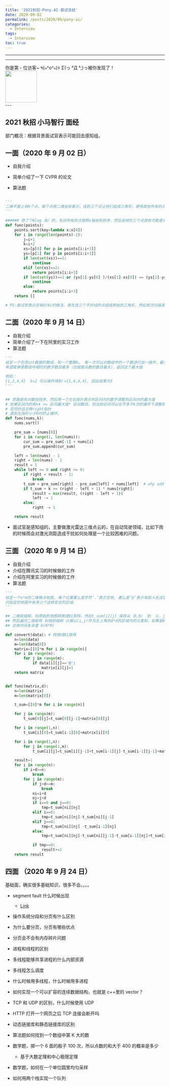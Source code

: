 ```yaml
---
title: '2021秋招-Pony.AI-面试总结'
date: 2020-09-02
permalink: /posts/2020/09/pony-ai/
categories:
  - Interview
tags:
  - Interview
toc: true
---
```


---

---

<div>
<div class="button01">
      <visited_a href="#" display:inline>你是第<span data-hk-page="current"> - </span>位访客~</visited_a>
      <visited_p class="top">٩(๑^o^๑)۶</visited_p>
      <visited_p class="bottom">Σ(っ °Д °;)っ被你发现了！</visited_p>
</div>
<img align="center" width="100" src="{{ site.url }}/images/static/take_me.gif" alt="" display:inline>
</div>
---

## 2021 秋招 小马智行 面经

部门概况：根据背景面试官表示可能回去感知组。

## 一面（2020 年 9 月 02 日）

- 自我介绍
- 简单介绍了一下 CVPR 的论文

- 算法题

```python

'''
二维平面上有N个点，每个点用二维坐标表示，找到三个点让他们组成三角形，使得其他所有的点都不在三角形内部，返回这样的三个点的坐标。
'''

###### 想了个Nlog（N）的，先对所有的点按照x轴坐标排序，然后连续的三个点就有可能是满足条件的点。但是需要判断一下多个点是否共线这种情况。
def func(points):
    points.sort(key=lambda x:x[0])
    for i in range(len(points)-2):
        j=i+1
        k=i+2
        xs=[p[0] for p in points[i:i+3]]
        ys=[p[1] for p in points[i:i+3]]
        if len(set(xs))==1:
            continue
        elif len(xs)==2:
            return points[i:i+3]
        if len(set(ys))==1 or (ys[1]-ys[0] )/(xs[1]-xs[0]) == (ys[2]-ys[0])/(xs[2]-xs[0]):
            continue
        else:
            return points[i:i+3]
    return []

# PS:面试官表示还有O(N)的做法，首先选三个不共线的点组成原始的三角形，然后依次扫描其他的点，如果他们是在三角形的外部则直接跳过，否则的话该点替换掉其中的一个点，最后所有的点都判断完毕之后得到的三角形上的三个点也满足题目要求。
```

## 二面（2020 年 9 月 14 日）

- 自我介绍
- 简单介绍了一下在阿里的实习工作
- 算法题

```python
'''
给定一个包含int数据的数组，和一个整数k。 每一次可以对数组中的一个数进行加一操作，最多可以做k次操作，k可以不用完。
希望能够使数组中相同的数字数目最多（也就是众数的数目最大），返回这个最大值

例如：
{1,2,4,4}  k=2 可以操作得到->{1,4,4,4}, 因此结果为3
'''


## 思路是先对数组排序，然后用一个左右指针表示的区间内的数字调整到区间内的最大值
# 如果区间内的和+k >= 区间最大值* 区间数目，则当前区间可以在不多于k次的操作下调整到相同的值，此时更新结果并，左移left指针
# 否则的话左移right指针
# 直到左指针小于0时终止循环。
def func(nums,k):
    nums.sort()

    pre_sum = [nums[0]]
    for i in range(1, len(nums)):
        cur_sum = pre_sum[-1] + nums[i]
        pre_sum.append(cur_sum)

    left = len(nums) - 1
    right = len(nums) - 1
    result = 1
    while left >= 0 and right >= 0:
        if right < result - 1:
            break
        t_sum = pre_sum[right] - pre_sum[left] + nums[left]  # why add nums[right]
        if t_sum + k >= (right - left + 1) * nums[right]:
            result = max(result, (right - left + 1))
            left -= 1
        else:
            right -= 1

    return result
```

- 面试官是感知组的，主要做激光雷达三维点云的，在自动驾驶领域，比如下雨的时候雨会对激光测距造成干扰如何处理是一个比较困难的问题。

## 三面 （2020 年 9 月 14 日）

- 自我介绍
- 介绍在腾讯实习的时候做的工作
- 介绍在阿里实习的时候做的工作
- 算法题

```python
'''
给定一个n*m的二维格点地图, 每个位置要么是字符’.’表示空地, 要么是’@’表示有敌人在这里. 规定给定一个d(1 <= d <= min(m, n)), 如果一个d*d的区域内没有任何敌人, 则认为这片区域是安全的.
问给定的地图中有多少个这样安全的区域.
'''

## 二维前缀和，将原始的地图转换成01矩阵，然后t_sum[i][j] 保存从（0,0） 到 （i，j）的矩形中所有元素的和
## 然后遍历二维矩阵 利用前缀和 计算以(i,j)作为左上角的d*d的区域内的元素和，如果是0，说明是安全区+1
## 总体时间复杂度 O(N*M)

def convert(data): # 转换成01矩阵
    n=len(data)
    m=len(data[0])
    matrix=[[0]*m for i in range(n)]
    for i in range(n):
        for j in range(m):
            if data[i][j]=='@':
                matrix[i][j]=1
    return matrix


def func(matrix,d):
    n=len(matrix)
    m=len(matrix[0])

    t_sum=[[0]*m for i in range(n)]

    for j in range(m):
        t_sum[0][j]=t_sum[0][j-1]+matrix[0][j]

    for i in range(1,n):
        t_sum[i][0]=t_sum[i-1][0]+matrix[i][0]

    for i in range(1,n):
        for j in range(1,m):
            t_sum[i][j]=t_sum[i][j-1]+t_sum[i-1][j]-t_sum[i-1][j-1]+matrix[i][j]

    result=1
    for i in range(n):
        if i+d>=n:
            break
        for j in range(m):
            if j+d>=m:
                break
            ni=i+d
            nj=j+d
            if i==0 and j==0:
               	tmp=t_sum[ni][nj]
            elif i==0:
                tmp=t_sum[ni][nj]-t_sum[ni][j-1]
            elif j==0:
                tmp=t_sum[ni][nj] -t_sum[i-1][nj]
            else:
            	tmp=t_sum[ni][nj]-t_sum[ni][j-1]-t_sum[i-1][nj]+t_sum[i-1][j-1]

            if tmp==0:
                result+=1
    return result
```

## 四面 （2020 年 9 月 24 日）

基础面，确实很多基础知识，很多不会。。。。

- segment fault 什么时候出现

  - [Link](https://blog.csdn.net/qq_22238021/article/details/79872978)

- 操作系统分段和分页有什么区别
- 为什么要分页，分页有哪些优点
- 分页会不会有内存碎片问题
- 进程和线程的区别
- 多线程能够共享进程的什么内部资源
- 多线程怎么调度
- 什么时候用多线程，什么时候用多进程
- 如何实现一个可以扩容的连续数据结构，也就是 c++里的 vector？
- TCP 和 UDP 的区别，什么时候使用 UDP
- HTTP 打开一个网页之后 TCP 连接会断开吗
- 动态链接库和静态链接库的区别
- 算法题如何找到一个数组中第 K 大的数
- 数学题，掷一个 6 面的骰子 100 次，所以点数的和大于 400 的概率是多少
  - 基于大数定理和中心极限定理
- 数学题，如何在一个单位圆里均匀采样
- 如何用两个栈实现一个队列

<div data-hk-top-pages="5"> </div>
